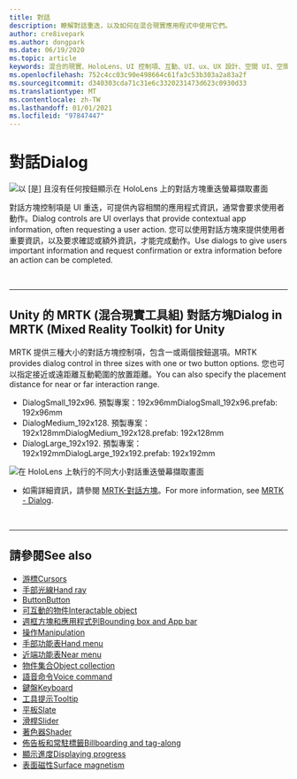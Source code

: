 ```yaml
---
title: 對話
description: 瞭解對話重迭，以及如何在混合現實應用程式中使用它們。
author: cre8ivepark
ms.author: dongpark
ms.date: 06/19/2020
ms.topic: article
keywords: 混合的現實、HoloLens、UI 控制項、互動、UI、ux、UX 設計、空間 UI、空間互動、3D UI、3D UX、混合現實耳機、windows mixed reality 耳機、虛擬實境耳機、HoloLens、MRTK、混合現實工具組
ms.openlocfilehash: 752c4cc03c90e498664c61fa3c53b303a2a83a2f
ms.sourcegitcommit: d340303cda71c31e6c3320231473d623c0930d33
ms.translationtype: MT
ms.contentlocale: zh-TW
ms.lasthandoff: 01/01/2021
ms.locfileid: "97847447"
---
```

# <a name="dialog"></a><span data-ttu-id="ea298-104">對話</span><span class="sxs-lookup"><span data-stu-id="ea298-104">Dialog</span></span>

![以 [是] 且沒有任何按鈕顯示在 HoloLens 上的對話方塊重迭螢幕擷取畫面](images/MRTK_UX_Dialog.jpg)

<span data-ttu-id="ea298-106">對話方塊控制項是 UI 重迭，可提供內容相關的應用程式資訊，通常會要求使用者動作。</span><span class="sxs-lookup"><span data-stu-id="ea298-106">Dialog controls are UI overlays that provide contextual app information, often requesting a user action.</span></span> <span data-ttu-id="ea298-107">您可以使用對話方塊來提供使用者重要資訊，以及要求確認或額外資訊，才能完成動作。</span><span class="sxs-lookup"><span data-stu-id="ea298-107">Use dialogs to give users important information and request confirmation or extra information before an action can be completed.</span></span>

<br>

---

## <a name="dialog-in-mrtk-mixed-reality-toolkit-for-unity"></a><span data-ttu-id="ea298-108">Unity 的 MRTK (混合現實工具組) 對話方塊</span><span class="sxs-lookup"><span data-stu-id="ea298-108">Dialog in MRTK (Mixed Reality Toolkit) for Unity</span></span>
<span data-ttu-id="ea298-109">MRTK 提供三種大小的對話方塊控制項，包含一或兩個按鈕選項。</span><span class="sxs-lookup"><span data-stu-id="ea298-109">MRTK provides dialog control in three sizes with one or two button options.</span></span> <span data-ttu-id="ea298-110">您也可以指定接近或遠距離互動範圍的放置距離。</span><span class="sxs-lookup"><span data-stu-id="ea298-110">You can also specify the placement distance for near or far interaction range.</span></span> 

- <span data-ttu-id="ea298-111">DialogSmall_192x96. 預製專案：192x96mm</span><span class="sxs-lookup"><span data-stu-id="ea298-111">DialogSmall_192x96.prefab: 192x96mm</span></span>
- <span data-ttu-id="ea298-112">DialogMedium_192x128. 預製專案：192x128mm</span><span class="sxs-lookup"><span data-stu-id="ea298-112">DialogMedium_192x128.prefab: 192x128mm</span></span>
- <span data-ttu-id="ea298-113">DialogLarge_192x192. 預製專案：192x192mm</span><span class="sxs-lookup"><span data-stu-id="ea298-113">DialogLarge_192x192.prefab: 192x192mm</span></span>

![在 HoloLens 上執行的不同大小對話重迭螢幕擷取畫面](images/MRTK_UX_Dialog_Types.jpg)


* <span data-ttu-id="ea298-115">如需詳細資訊，請參閱 [MRTK-對話方塊](https://microsoft.github.io/MixedRealityToolkit-Unity/Assets/MRTK/SDK/Experimental/Dialog/README_Dialog.html)。</span><span class="sxs-lookup"><span data-stu-id="ea298-115">For more information, see [MRTK - Dialog](https://microsoft.github.io/MixedRealityToolkit-Unity/Assets/MRTK/SDK/Experimental/Dialog/README_Dialog.html).</span></span>

<br>

---

## <a name="see-also"></a><span data-ttu-id="ea298-116">請參閱</span><span class="sxs-lookup"><span data-stu-id="ea298-116">See also</span></span>

* [<span data-ttu-id="ea298-117">游標</span><span class="sxs-lookup"><span data-stu-id="ea298-117">Cursors</span></span>](cursors.md)
* [<span data-ttu-id="ea298-118">手部光線</span><span class="sxs-lookup"><span data-stu-id="ea298-118">Hand ray</span></span>](point-and-commit.md)
* [<span data-ttu-id="ea298-119">Button</span><span class="sxs-lookup"><span data-stu-id="ea298-119">Button</span></span>](button.md)
* [<span data-ttu-id="ea298-120">可互動的物件</span><span class="sxs-lookup"><span data-stu-id="ea298-120">Interactable object</span></span>](interactable-object.md)
* [<span data-ttu-id="ea298-121">週框方塊和應用程式列</span><span class="sxs-lookup"><span data-stu-id="ea298-121">Bounding box and App bar</span></span>](app-bar-and-bounding-box.md)
* [<span data-ttu-id="ea298-122">操作</span><span class="sxs-lookup"><span data-stu-id="ea298-122">Manipulation</span></span>](direct-manipulation.md)
* [<span data-ttu-id="ea298-123">手部功能表</span><span class="sxs-lookup"><span data-stu-id="ea298-123">Hand menu</span></span>](hand-menu.md)
* [<span data-ttu-id="ea298-124">近端功能表</span><span class="sxs-lookup"><span data-stu-id="ea298-124">Near menu</span></span>](near-menu.md)
* [<span data-ttu-id="ea298-125">物件集合</span><span class="sxs-lookup"><span data-stu-id="ea298-125">Object collection</span></span>](object-collection.md)
* [<span data-ttu-id="ea298-126">語音命令</span><span class="sxs-lookup"><span data-stu-id="ea298-126">Voice command</span></span>](voice-input.md)
* [<span data-ttu-id="ea298-127">鍵盤</span><span class="sxs-lookup"><span data-stu-id="ea298-127">Keyboard</span></span>](keyboard.md)
* [<span data-ttu-id="ea298-128">工具提示</span><span class="sxs-lookup"><span data-stu-id="ea298-128">Tooltip</span></span>](tooltip.md)
* [<span data-ttu-id="ea298-129">平板</span><span class="sxs-lookup"><span data-stu-id="ea298-129">Slate</span></span>](slate.md)
* [<span data-ttu-id="ea298-130">滑桿</span><span class="sxs-lookup"><span data-stu-id="ea298-130">Slider</span></span>](slider.md)
* [<span data-ttu-id="ea298-131">著色器</span><span class="sxs-lookup"><span data-stu-id="ea298-131">Shader</span></span>](shader.md)
* [<span data-ttu-id="ea298-132">佈告板和常駐標籤</span><span class="sxs-lookup"><span data-stu-id="ea298-132">Billboarding and tag-along</span></span>](billboarding-and-tag-along.md)
* [<span data-ttu-id="ea298-133">顯示進度</span><span class="sxs-lookup"><span data-stu-id="ea298-133">Displaying progress</span></span>](progress.md)
* [<span data-ttu-id="ea298-134">表面磁性</span><span class="sxs-lookup"><span data-stu-id="ea298-134">Surface magnetism</span></span>](surface-magnetism.md)
